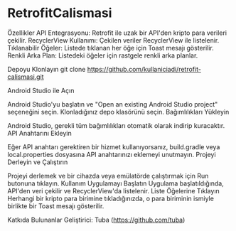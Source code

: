 # RetrofitCalismasi

Özellikler
API Entegrasyonu: Retrofit ile uzak bir API'den kripto para verileri çekilir.
RecyclerView Kullanımı: Çekilen veriler RecyclerView ile listelenir.
Tıklanabilir Öğeler: Listede tıklanan her öğe için Toast mesajı gösterilir.
Renkli Arka Plan: Listedeki öğeler için rastgele renkli arka planlar.

Depoyu Klonlayın
git clone https://github.com/kullaniciadi/retrofit-calismasi.git

Android Studio ile Açın

Android Studio'yu başlatın ve "Open an existing Android Studio project" seçeneğini seçin.
Klonladığınız depo klasörünü seçin.
Bağımlılıkları Yükleyin

Android Studio, gerekli tüm bağımlılıkları otomatik olarak indirip kuracaktır.
API Anahtarını Ekleyin

Eğer API anahtarı gerektiren bir hizmet kullanıyorsanız, build.gradle veya local.properties dosyasına API anahtarınızı eklemeyi unutmayın.
Projeyi Derleyin ve Çalıştırın

Projeyi derlemek ve bir cihazda veya emülatörde çalıştırmak için Run butonuna tıklayın.
Kullanım
Uygulamayı Başlatın
Uygulama başlatıldığında, API'den veri çekilir ve RecyclerView'da listelenir.
Liste Öğelerine Tıklayın
Herhangi bir kripto para birimine tıkladığınızda, o para biriminin ismiyle birlikte bir Toast mesajı gösterilir.

Katkıda Bulunanlar
Geliştirici: Tuba (https://github.com/tuba)
